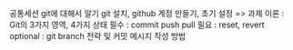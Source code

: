 공통세션 git에 대해서 알기
git 설치, github 계정 만들기, 초기 설정 => 과제
이론 : Git의 3가지 영역, 4가지 상태
필수 : commit push pull 
필요 : reset, revert
optional : git branch 전략 및 커밋 메시지 작성 방법